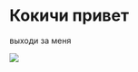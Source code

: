 <!DOCTYPE html>
<html lang="ru">
<head>
    <meta charset="UTF-8">
    <meta name="viewport" content="width=device-width, initial-scale=1.0">
    <title>люблю кокичи</title>
</head>
<body>
    <h1>Кокичи привет</h1>
    <p>выходи за меня</p>
    <img src="i.webp">
</body>
</html>
